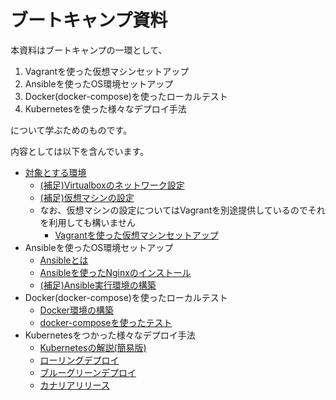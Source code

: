 # ブートキャンプ資料

本資料はブートキャンプの一環として、

1. Vagrantを使った仮想マシンセットアップ
2. Ansibleを使ったOS環境セットアップ
3. Docker(docker-compose)を使ったローカルテスト
4. Kubernetesを使った様々なデプロイ手法

について学ぶためのものです。

内容としては以下を含んでいます。

+ [対象とする環境](docs/00_前提とする環境/01_対象とする環境.md)
  + [(補足)Virtualboxのネットワーク設定](docs/00_前提とする環境/10_(補足)Virtualboxのネットワーク設定.md)
  + [(補足)仮想マシンの設定](docs/00_前提とする環境/20_(補足)仮想マシンの設定.md)
  + なお、仮想マシンの設定についてはVagrantを別途提供しているのでそれを利用しても構いません
    + [Vagrantを使った仮想マシンセットアップ](docs/05_Vagrantを使った環境構築/01_Vagrant環境の構築.md)
+ Ansibleを使ったOS環境セットアップ
  + [Ansibleとは](docs/10_ansibleを使った仮想マシンセットアップ/01_ansibleとは.md)
  + [Ansibleを使ったNginxのインストール](docs/10_ansibleを使った仮想マシンセットアップ/10_ansibleを使ったnginxのインストール.md)
  + [(補足)Ansible実行環境の構築](docs/10_ansibleを使った仮想マシンセットアップ/90_(補足)Ansibleの実行環境の構築.md)
+ Docker(docker-compose)を使ったローカルテスト
  + [Docker環境の構築](docs/20_dockerを使ったローカルテスト/10_docker環境の構築.md)
  + [docker-composeを使ったテスト](docs/20_dockerを使ったローカルテスト/30_docker-composeを使ったテスト.md)
+ Kubernetesをつかった様々なデプロイ手法
  + [Kubernetesの解説(簡易版)](docs/30_Kuberenetesを使った様々なデプロイ手法体験/00_Kubernetesの解説.md)
  + [ローリングデプロイ](docs/30_Kuberenetesを使った様々なデプロイ手法体験/20_ローリングデプロイ.md)
  + [ブルーグリーンデプロイ](docs/30_Kuberenetesを使った様々なデプロイ手法体験/30_ブルーグリーンデプロイ.md)
  + [カナリアリリース](docs/30_Kuberenetesを使った様々なデプロイ手法体験/40_カナリアリリース.md)

